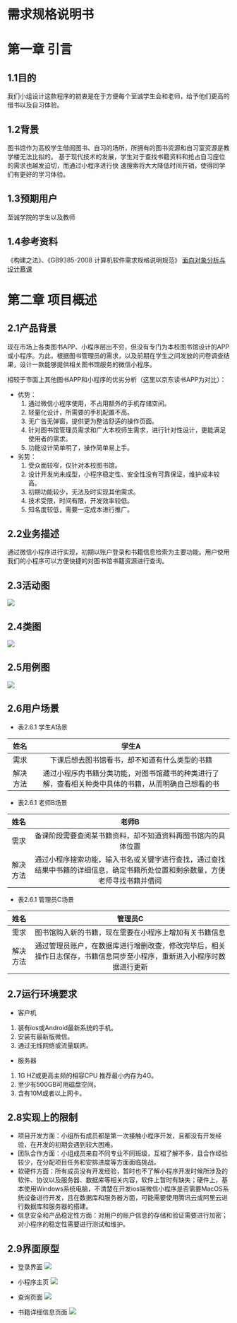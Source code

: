 # 需求规格说明书

# 第一章 引言
## 1.1目的
我们小组设计这款程序的初衷是在于方便每个至诚学生会和老师，给予他们更高的借书以及自习体验。
## 1.2背景
图书馆作为高校学生借阅图书、自习的场所，所拥有的图书资源和自习室资源是教学楼无法比拟的。
基于现代技术的发展，学生对于查找书籍资料和抢占自习座位的需求也越发迫切，而通过小程序进行快
速搜索将大大降低时间开销，使得同学们有更好的学习体验。
## 1.3预期用户
至诚学院的学生以及教师

## 1.4参考资料
《构建之法》、《GB9385-2008 计算机软件需求规格说明规范》
[面向对象分析与设计慕课](https://www.icourse163.org/learn/ECNU-1003434002?tid=1206829208#/learn/announce)

# 第二章 项目概述
## 2.1产品背景

现在市场上各类图书APP、小程序层出不穷，但没有专门为本校图书馆设计的APP或小程序。为此，根据图书管理员的需求，以及前期在学生之间发放的问卷调查结果，设计一款能够提供相关图书馆服务的微信小程序。

相较于市面上其他图书APP和小程序的优劣分析（这里以京东读书APP为对比）：

+ 优势：
    1. 通过微信小程序使用，不占用额外的手机存储空间。
    2. 轻量化设计，所需要的手机配置不高。
    3. 无广告无弹窗，提供更为整洁舒适的操作页面。
    4. 针对图书馆管理员需求和广大本校师生需求，进行针对性设计，更能满足使用者的需求。
    5. 功能设计简单明了，操作简单易上手。
+ 劣势：
    1. 受众面较窄，仅针对本校图书馆。
    2. 设计开发尚未成型，小程序稳定性、安全性没有可靠保证，维护成本较高。
    3. 初期功能较少，无法及时实现其他需求。
    4. 技术受限，时间有限，开发效率较低。
    5. 知名度较低，需要一定成本进行推广。

## 2.2业务描述

通过微信小程序进行实现，初期以账户登录和书籍信息检索为主要功能。用户使用我们的小程序可以方便快捷的对图书馆书籍资源进行查询。

## 2.3活动图
![](https://img2020.cnblogs.com/blog/2339557/202104/2339557-20210418190914666-904393999.png)

## 2.4类图
![](https://img2020.cnblogs.com/blog/2339557/202104/2339557-20210418190921933-317438982.jpg)

## 2.5用例图
![](https://img2020.cnblogs.com/blog/2339557/202104/2339557-20210418190936929-195109103.png)

## 2.6用户场景

+ 表2.6.1 学生A场景

| 姓名   |  学生A  |
| :--: | :--: |
| 需求 |  下课后想去图书馆看书，却不知道有什么类型的书籍  |
| 解决方法 | 通过小程序内书籍分类功能，对图书馆藏书的种类进行了解，查看相关种类中具体的书籍，从而明确自己想看的书 |

+ 表2.6.1 老师B场景

| 姓名   |  老师B  |
| :--: | :--: |
| 需求 | 备课阶段需要查阅某书籍资料，却不知道资料再图书馆内的具体位置 |
| 解决方法 | 通过小程序搜索功能，输入书名或关键字进行查找，通过查找结果中书籍的详细信息，确定书籍所处位置和剩余数量，方便老师寻找书籍并借阅 |

+ 表2.6.1 管理员C场景

| 姓名   |  管理员C  |
| :--: | :--: |
| 需求 |  图书馆购入新的书籍，现在需要在小程序上增加有关书籍信息  |
| 解决方法 | 通过管理员账户，在数据库进行增删改查，修改完毕后，相关操作日志保存，书籍信息同步至小程序，重新进入小程序时数据进行更新 |

## 2.7运行环境要求

+ 客户机
1. 装有ios或Android最新系统的手机。
2. 安装有最新版微信。
3. 通过无线网络或流量联网。

+ 服务器
1. 1G HZ或更高主频的相容CPU 推荐最小内存为4G。
2. 至少有500GB可用磁盘空间。
3. 含有10M或者以上网卡。

## 2.8实现上的限制

+ 项目开发方面：小组所有成员都是第一次接触小程序开发，且都没有开发经验，在开发的初期会遇到较大困难。
+ 团队合作方面：小组成员来自不同专业不同班级，互相了解不多，且合作经验较少，在分配项目任务和安排进度等方面面临挑战。
+ 软硬件方面：所有成员没有开发经验，暂时也不了解小程序开发时候所涉及的软件、协议以及服务器、数据库等相关内容，软件上暂时有缺失；硬件上，基本使用Windows系统电脑，不清楚在开发ios端微信小程序是否需要MacOS系统设备进行开发，且在数据库和服务器方面，可能需要使用腾讯云或阿里云进行数据库和服务器的搭建。
+ 信息安全和产品稳定性方面：对用户的账户信息的存储和验证需要进行加密；对小程序的稳定性需要进行测试和维护。

## 2.9界面原型

+ 登录界面
![](https://img2020.cnblogs.com/blog/2339557/202104/2339557-20210418185344617-907435692.png)

+ 小程序主页
![](https://img2020.cnblogs.com/blog/2339557/202104/2339557-20210418185406928-1929439212.png)


+ 查询页面
![](https://img2020.cnblogs.com/blog/2339557/202104/2339557-20210418185359299-103414374.png)

+ 书籍详细信息页面
![](https://img2020.cnblogs.com/blog/2339557/202104/2339557-20210418185351533-1855298577.png)

